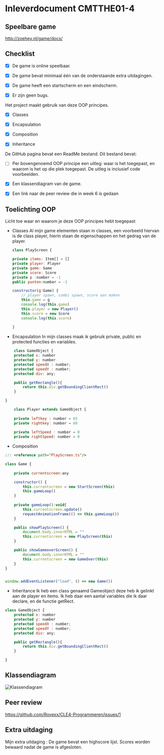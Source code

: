 # Inleverdocument CMTTHE01-4


## Speelbare game

http://zoehey.nl/game/docs/

## Checklist

- [x] De game is online speelbaar. 

- [x] De game bevat minimaal één van de onderstaande extra uitdagingen. 

- [x] De game heeft een startscherm en een eindscherm. 

- [x] Er zijn geen bugs. 

Het project maakt gebruik van deze OOP principes. 

- [x] Classes 

- [x] Encapsulation 

- [x] Composition 

- [x] Inheritance 

De GitHub pagina bevat een ReadMe bestand. Dit bestand bevat: 

- [ ] Per bovengenoemd OOP principe een uitleg: waar is het toegepast, en waarom is het op die plek toegepast. De uitleg is inclusief code voorbeelden. 

- [x] Een klassendiagram van de game. 

- [x] Een link naar de peer review die in week 6 is gedaan

## Toelichting OOP 

Licht toe waar en waarom je deze OOP principes hebt toegepast

- Classes
    Al mijn game elementen staan in classes, een voorbeeld hiervan is de class player, hierin staan de eigenschappen en het gedrag van de player.
    
    ```javascript
    class PlayScreen {

    private items: Item[] = []
    private player: Player
    private game: Game
    private score: Score
    private p :number = -1
    public punten:number = -1

    constructor(g:Game) {
        // player spawn, combi spawn, score aan maken
        this.game = g
        console.log(this.game)
        this.player = new Player()
        this.score = new Score
        console.log(this.score)
        
    }
    ```
    
- Encapsulation 
    In mijn classes maak ik gebruik private, public en protected functies en variables.
```javascript 
    class GameObject {
    protected x: number
    protected y: number
    protected speedX : number;
    protected speedY : number;
    protected div: any;

    public getRectangle(){
        return this.div.getBoundingClientRect()
    }

}

    class Player extends GameObject {
    
    private leftkey : number = 65
    private rightkey: number = 68
    
    private leftSpeed : number = 0
    private rightSpeed: number = 0
```

- Composition
```javascript 
/// <reference path="PlayScreen.ts"/>

class Game {
    
    private currentscreen:any

    constructor() {
        this.currentscreen = new StartScreen(this)
        this.gameLoop()        
    }
    
    private gameLoop():void{
        this.currentscreen.update()   
        requestAnimationFrame(() => this.gameLoop())
    }

    public showPlayScreen() {
        document.body.innerHTML = ""
        this.currentscreen = new PlayScreen(this)
    }

    public showGameoverScreen() {
        document.body.innerHTML = ""
        this.currentscreen = new GameOver(this)
    }
} 


window.addEventListener("load", () => new Game())
 ```
- Inheritance
    Ik heb een class genaamd Gameobject deze heb ik gelinkt aan de player en items. Ik heb daar een aantal variables die ik daar declare, en de functie getRect.
```javascript
class GameObject {
    protected x: number
    protected y: number
    protected speedX : number;
    protected speedY : number;
    protected div: any;

    public getRectangle(){
        return this.div.getBoundingClientRect()
    }

}
```
## Klassendiagram

![Klassendiagram](https://stud.hosted.hr.nl/0948132/wp-content/uploads/2018/06/uml.png)

## Peer review

https://github.com/Rovexx/CLE4-Programmeren/issues/1

## Extra uitdaging

Mijn extra uitdaging : De game bevat een highscore lijst. Scores worden bewaard nadat de game is afgesloten.

